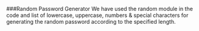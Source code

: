 ###Random Password Generator
We have used the random module in the code and list of lowercase, uppercase, numbers & special characters for generating the random password according to the specified length.
